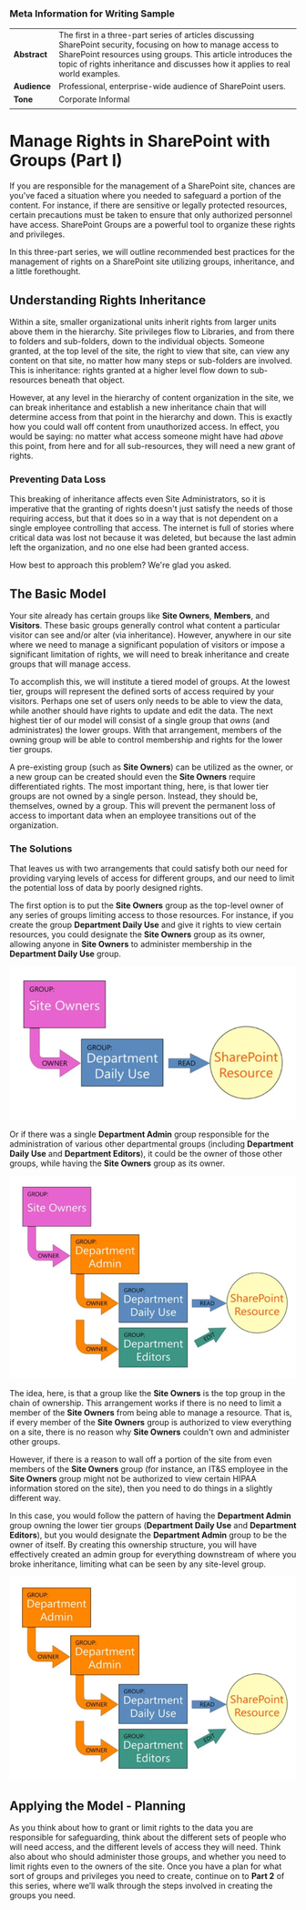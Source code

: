 ﻿### Meta Information for Writing Sample
|  |  |
|--|--|
| **Abstract** | The first in a three-part series of articles discussing SharePoint security, focusing on how to manage access to SharePoint resources using groups. This article introduces the topic of rights inheritance and discusses how it applies to real world examples. |
| **Audience** | Professional, enterprise-wide audience of SharePoint users. |
| **Tone** | Corporate Informal |
|  |  |
# Manage Rights in SharePoint with Groups (Part I)
If you are responsible for the management of a SharePoint site, chances are you've faced a situation where you needed to safeguard a portion of the content. For instance, if there are sensitive or legally protected resources, certain precautions must be taken to ensure that only authorized personnel have access. SharePoint Groups are a powerful tool to organize these rights and privileges.

In this three-part series, we will outline recommended best practices for the management of rights on a SharePoint site utilizing groups, inheritance, and a little forethought.

## Understanding Rights Inheritance
Within a site, smaller organizational units inherit rights from larger units above them in the hierarchy. Site privileges flow to Libraries, and from there to folders and sub-folders, down to the individual objects. Someone granted, at the top level of the site, the right to view that site, can view any content on that site, no matter how many steps or sub-folders are involved. This is inheritance: rights granted at a higher level flow down to sub-resources beneath that object.

However, at any level in the hierarchy of content organization in the site, we can break inheritance and establish a new inheritance chain that will determine access from that point in the hierarchy and down. This is exactly how you could wall off content from unauthorized access. In effect, you would be saying: no matter what access someone might have had *above* this point, from here and for all sub-resources, they will need a new grant of rights.

### Preventing Data Loss
This breaking of inheritance affects even Site Administrators, so it is imperative that the granting of rights doesn't just satisfy the needs of those requiring access, but that it does so in a way that is not dependent on a single employee controlling that access. The internet is full of stories where critical data was lost not because it was deleted, but because the last admin left the organization, and no one else had been granted access.

How best to approach this problem? We're glad you asked.

## The Basic Model
Your site already has certain groups like **Site Owners**, **Members**, and **Visitors**. These basic groups generally control what content a particular visitor can see and/or alter (via inheritance). However, anywhere in our site where we need to manage a significant population of visitors or impose a significant limitation of rights, we will need to break inheritance and create groups that will manage access.

To accomplish this, we will institute a tiered model of groups. At the lowest tier, groups will represent the defined sorts of access required by your visitors. Perhaps one set of users only needs to be able to view the data, while another should have rights to update and edit the data. The next highest tier of our model will consist of a single group that *owns* (and administrates) the lower groups. With that arrangement, members of the owning group will be able to control membership and rights for the lower tier groups.

A pre-existing group (such as **Site Owners**) can be utilized as the owner, or a new group can be created should even the **Site Owners** require differentiated rights. The most important thing, here, is that lower tier groups are not owned by a single person. Instead, they should be, themselves, owned by a group. This will prevent the permanent loss of access to important data when an employee transitions out of the organization.

### The Solutions
That leaves us with two arrangements that could satisfy both our need for providing varying levels of access for different groups, and our need to limit the potential loss of data by poorly designed rights.

The first option is to put the **Site Owners** group as the top-level owner of any series of groups limiting access to those resources. For instance, if you create the group **Department Daily Use** and give it rights to view certain resources, you could designate the **Site Owners** group as its owner, allowing anyone in **Site Owners** to administer membership in the **Department Daily Use** group.

![Diagram of simple group ownership](https://raw.githubusercontent.com/TimRohr22/WritingSamples/refs/heads/main/images/sp_simple_ownership.png)

Or if there was a single **Department Admin** group responsible for the administration of various other departmental groups (including **Department Daily Use** and **Department Editors**), it could be the owner of those other groups, while having the **Site Owners** group as its owner.

![Diagram of intermediate group ownership](https://raw.githubusercontent.com/TimRohr22/WritingSamples/refs/heads/main/images/sp_intermediate_ownership.png)

The idea, here, is that a group like the **Site Owners** is the top group in the chain of ownership. This arrangement works if there is no need to limit a member of the **Site Owners** from being able to manage a resource. That is, if every member of the **Site Owners** group is authorized to view everything on a site, there is no reason why **Site Owners** couldn't own and administer other groups.

However, if there is a reason to wall off a portion of the site from even members of the **Site Owners** group (for instance, an IT&S employee in the **Site Owners** group might not be authorized to view certain HIPAA information stored on the site), then you need to do things in a slightly different way.

In this case, you would follow the pattern of having the **Department Admin** group owning the lower tier groups (**Department Daily Use** and **Department Editors**), but you would designate the **Department Admin** group to be the owner of itself. By creating this ownership structure, you will have effectively created an admin group for everything downstream of where you broke inheritance, limiting what can be seen by any site-level group.

![Diagram of group owning itself in group hierarchy](https://raw.githubusercontent.com/TimRohr22/WritingSamples/refs/heads/main/images/sp_group_owning_itself.png)

## Applying the Model - Planning
As you think about how to grant or limit rights to the data you are responsible for safeguarding, think about the different sets of people who will need access, and the different levels of access they will need. Think also about who should administer those groups, and whether you need to limit rights even to the owners of the site. Once you have a plan for what sort of groups and privileges you need to create, continue on to **Part 2** of this series, where we’ll walk through the steps involved in creating the groups you need.

